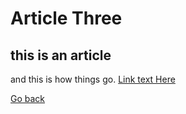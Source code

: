 # Article Three
## this is an article
and this is how things go.
[Link text Here](https://link-url-here.org)

[Go back](/index.html)